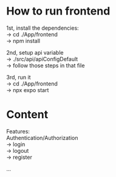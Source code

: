 # How to run frontend

1st, install the dependencies: <br/>
-> cd ./App/frontend <br/>
-> npm install <br/>

2nd, setup api variable <br/>
-> ./src/api/apiConfigDefault <br/>
-> follow those steps in that file <br/>

3rd, run it <br/>
-> cd ./App/frontend <br/>
-> npx expo start <br/>

# Content

Features:<br/> 
Authentication/Authorization <br/>
-> login <br/>
-> logout <br/>
-> register <br/>

... <br/>
